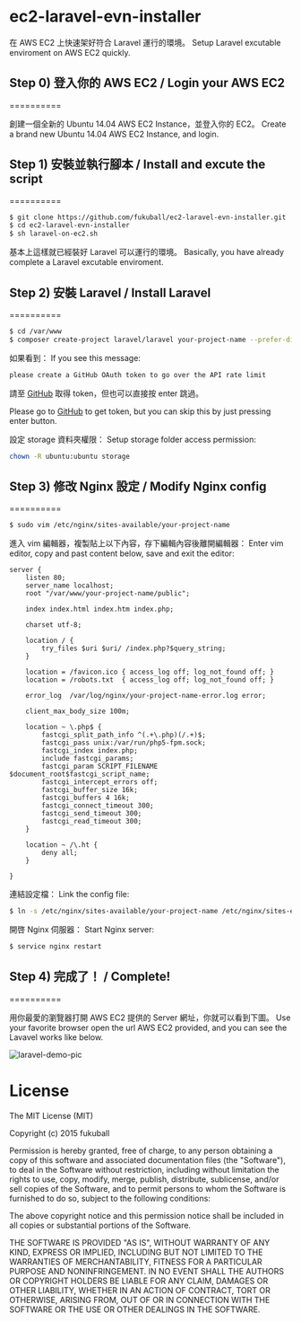 # ec2-laravel-evn-installer

在 AWS EC2 上快速架好符合 Laravel 運行的環境。
Setup Laravel excutable enviroment on AWS EC2 quickly.

## Step 0) 登入你的 AWS EC2 / Login your AWS EC2
==========

創建一個全新的 Ubuntu 14.04 AWS EC2 Instance，並登入你的 EC2。
Create a brand new Ubuntu 14.04 AWS EC2 Instance, and login.


## Step 1) 安裝並執行腳本 / Install and excute the script
==========

```bash
$ git clone https://github.com/fukuball/ec2-laravel-evn-installer.git
$ cd ec2-laravel-evn-installer
$ sh laravel-on-ec2.sh
```

基本上這樣就已經裝好 Laravel 可以運行的環境。
Basically, you have already complete a Laravel excutable enviroment.

## Step 2) 安裝 Laravel / Install Laravel
==========

```bash
$ cd /var/www
$ composer create-project laravel/laravel your-project-name --prefer-dist
```

如果看到：
If you see this message:

```bash
please create a GitHub OAuth token to go over the API rate limit
```

請至 [GitHub](https://help.github.com/articles/creating-an-access-token-for-command-line-use/) 取得 token，但也可以直接按 enter 跳過。

Please go to [GitHub](https://help.github.com/articles/creating-an-access-token-for-command-line-use/) to get token, but you can skip this by just pressing enter button.

設定 storage 資料夾權限：
Setup storage folder access permission:

```bash
chown -R ubuntu:ubuntu storage
```

## Step 3) 修改 Nginx 設定 / Modify Nginx config
==========

```bash
$ sudo vim /etc/nginx/sites-available/your-project-name
```

進入 vim 編輯器，複製貼上以下內容，存下編輯內容後離開編輯器：
Enter vim editor, copy and past content below, save and exit the editor:

```vim
server {
    listen 80;
    server_name localhost;
    root "/var/www/your-project-name/public";

    index index.html index.htm index.php;

    charset utf-8;

    location / {
        try_files $uri $uri/ /index.php?$query_string;
    }

    location = /favicon.ico { access_log off; log_not_found off; }
    location = /robots.txt  { access_log off; log_not_found off; }

    error_log  /var/log/nginx/your-project-name-error.log error;

    client_max_body_size 100m;

    location ~ \.php$ {
        fastcgi_split_path_info ^(.+\.php)(/.+)$;
        fastcgi_pass unix:/var/run/php5-fpm.sock;
        fastcgi_index index.php;
        include fastcgi_params;
        fastcgi_param SCRIPT_FILENAME $document_root$fastcgi_script_name;
        fastcgi_intercept_errors off;
        fastcgi_buffer_size 16k;
        fastcgi_buffers 4 16k;
        fastcgi_connect_timeout 300;
        fastcgi_send_timeout 300;
        fastcgi_read_timeout 300;
    }

    location ~ /\.ht {
        deny all;
    }

}
```

連結設定檔：
Link the config file:

```bash
$ ln -s /etc/nginx/sites-available/your-project-name /etc/nginx/sites-enabled/your-project-name
```

開啓 Nginx 伺服器：
Start Nginx server:

```bash
$ service nginx restart
```

## Step 4) 完成了！ / Complete!
==========

用你最愛的瀏覽器打開 AWS EC2 提供的 Server 網址，你就可以看到下圖。
Use your favorite browser open the url AWS EC2 provided, and you can see the Lavavel works like below.

![laravel-demo-pic](https://raw.github.com/fukuball/ec2-laravel-evn-installer/master/laravel-demo-pic.png)

License
=========
The MIT License (MIT)

Copyright (c) 2015 fukuball

Permission is hereby granted, free of charge, to any person obtaining a copy
of this software and associated documentation files (the "Software"), to deal
in the Software without restriction, including without limitation the rights
to use, copy, modify, merge, publish, distribute, sublicense, and/or sell
copies of the Software, and to permit persons to whom the Software is
furnished to do so, subject to the following conditions:

The above copyright notice and this permission notice shall be included in all
copies or substantial portions of the Software.

THE SOFTWARE IS PROVIDED "AS IS", WITHOUT WARRANTY OF ANY KIND, EXPRESS OR
IMPLIED, INCLUDING BUT NOT LIMITED TO THE WARRANTIES OF MERCHANTABILITY,
FITNESS FOR A PARTICULAR PURPOSE AND NONINFRINGEMENT. IN NO EVENT SHALL THE
AUTHORS OR COPYRIGHT HOLDERS BE LIABLE FOR ANY CLAIM, DAMAGES OR OTHER
LIABILITY, WHETHER IN AN ACTION OF CONTRACT, TORT OR OTHERWISE, ARISING FROM,
OUT OF OR IN CONNECTION WITH THE SOFTWARE OR THE USE OR OTHER DEALINGS IN THE
SOFTWARE.